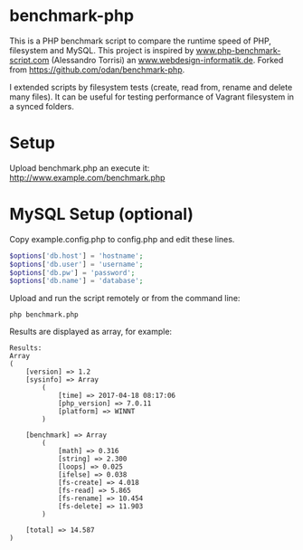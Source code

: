 benchmark-php
=============

This is a PHP benchmark script to compare the runtime speed of PHP, filesystem 
and MySQL. This project is inspired by www.php-benchmark-script.com (Alessandro Torrisi) 
an www.webdesign-informatik.de. Forked from https://github.com/odan/benchmark-php.

I extended scripts by filesystem tests (create, read from, rename and delete many files).
It can be useful for testing performance of Vagrant filesystem in a synced folders. 

# Setup

Upload benchmark.php an execute it:<br>
http://www.example.com/benchmark.php


# MySQL Setup (optional)

Copy example.config.php to config.php and edit these lines.

```php
$options['db.host'] = 'hostname';
$options['db.user'] = 'username';
$options['db.pw'] = 'password';
$options['db.name'] = 'database';
```

Upload and run the script remotely or from the command line:

    php benchmark.php

Results are displayed as array, for example:

    Results:
    Array
    (
        [version] => 1.2
        [sysinfo] => Array
            (
                [time] => 2017-04-18 08:17:06
                [php_version] => 7.0.11
                [platform] => WINNT
            )
    
        [benchmark] => Array
            (
                [math] => 0.316
                [string] => 2.300
                [loops] => 0.025
                [ifelse] => 0.038
                [fs-create] => 4.018
                [fs-read] => 5.865
                [fs-rename] => 10.454
                [fs-delete] => 11.903
            )
    
        [total] => 14.587
    )